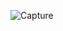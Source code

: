 
![Capture](https://user-images.githubusercontent.com/94156363/142895193-5a361f0d-1e36-422f-accd-46f78cf0a604.JPG)
